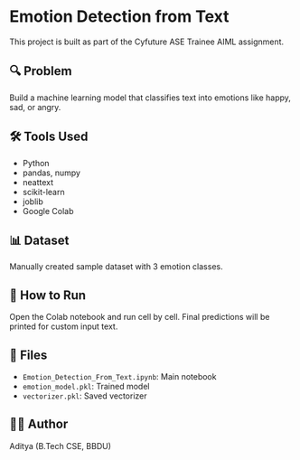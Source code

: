 # Emotion Detection from Text

This project is built as part of the Cyfuture ASE Trainee AIML assignment.

## 🔍 Problem
Build a machine learning model that classifies text into emotions like happy, sad, or angry.

## 🛠️ Tools Used
- Python
- pandas, numpy
- neattext
- scikit-learn
- joblib
- Google Colab

## 📊 Dataset
Manually created sample dataset with 3 emotion classes.

## 🚀 How to Run
Open the Colab notebook and run cell by cell. Final predictions will be printed for custom input text.

## 📁 Files
- `Emotion_Detection_From_Text.ipynb`: Main notebook
- `emotion_model.pkl`: Trained model
- `vectorizer.pkl`: Saved vectorizer

## 👨‍💻 Author
Aditya (B.Tech CSE, BBDU)

